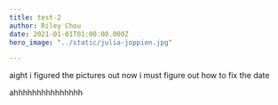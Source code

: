```yaml
---
title: test-2
author: Riley Chou
date: 2021-01-01T01:00:00.000Z
hero_image: "../static/julia-joppien.jpg"

---
```

aight i figured the pictures out now i must figure out how to fix the date

ahhhhhhhhhhhhhhh